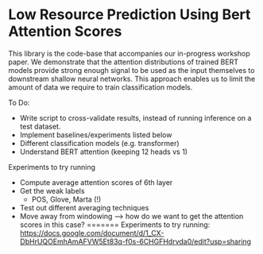 # Low Resource Prediction Using Bert Attention Scores

This library is the code-base that accompanies our in-progress workshop paper.
We demonstrate that the attention distributions of trained BERT models
provide strong enough signal to be used as the input themselves to downstream
shallow neural networks. This approach enables us to limit the amount of data we require to train classification models.

To Do:

* Write script to cross-validate results, instead of running inference on a test dataset.
* Implement baselines/experiments listed below
* Different classification models (e.g. transformer)
* Understand BERT attention (keeping 12 heads vs 1) 

Experiments to try running
* Compute average attention scores of 6th layer
* Get the weak labels
  * POS, Glove, Marta (!)
* Test out different averaging techniques
* Move away from windowing --> how do we want to get the attention scores in this case?
=======
Experiments to try running:
https://docs.google.com/document/d/1_CX-DbHrUQOEmhAmAFVW5Et83q-f0s-6CHGFHdrvda0/edit?usp=sharing
